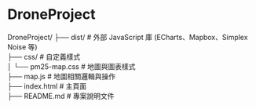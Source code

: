 # DroneProject

DroneProject/
├── dist/                  # 外部 JavaScript 庫 (ECharts、Mapbox、Simplex Noise 等)  
├── css/                   # 自定義樣式  
│   └── pm25-map.css       # 地圖與圖表樣式  
├── map.js                 # 地圖相關邏輯與操作  
├── index.html             # 主頁面  
├── README.md              # 專案說明文件  
